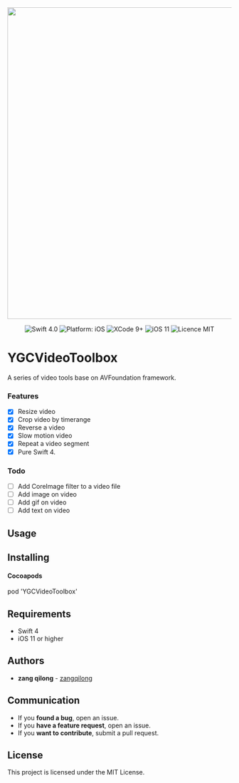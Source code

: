 <div align = "center">
<img src="https://ws1.sinaimg.cn/large/006tNc79gy1fnpmgl15rnj30jg05k0u2.jpg" width="700" />
</div>

<p align="center">
<img src="https://img.shields.io/badge/Swift-4.0-orange.svg" alt="Swift 4.0"/>
<img src="https://img.shields.io/badge/platform-iOS-brightgreen.svg" alt="Platform: iOS"/>
<img src="https://img.shields.io/badge/Xcode-9%2B-brightgreen.svg" alt="XCode 9+"/>
<img src="https://img.shields.io/badge/iOS-11%2B-brightgreen.svg" alt="iOS 11"/>
<img src="https://img.shields.io/badge/licence-MIT-lightgray.svg" alt="Licence MIT"/>
</a>
</p>

# YGCVideoToolbox

A series of video tools base on AVFoundation framework.



### Features
- [x] Resize video
- [x] Crop video by timerange
- [x] Reverse a video
- [x] Slow motion video
- [x] Repeat a video segment
- [x] Pure Swift 4.

### Todo
- [ ] Add CoreImage filter to a video file
- [ ] Add image on video
- [ ] Add gif on video
- [ ] Add text on video

## Usage


## Installing

#### Cocoapods
pod 'YGCVideoToolbox'

## Requirements

* Swift 4
* iOS 11 or higher

## Authors

* **zang qilong** -  [zangqilong](https://github.com/zangqilong198812)

## Communication

* If you **found a bug**, open an issue.
* If you **have a feature request**, open an issue.
* If you **want to contribute**, submit a pull request.

## License

This project is licensed under the MIT License.

